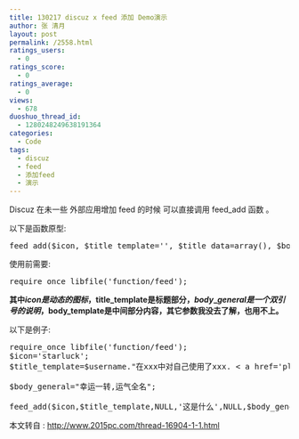 ```yaml
---
title: 130217 discuz x feed 添加 Demo演示
author: 张 清月
layout: post
permalink: /2558.html
ratings_users:
  - 0
ratings_score:
  - 0
ratings_average:
  - 0
views:
  - 678
duoshuo_thread_id:
  - 1280248249638191364
categories:
  - Code
tags:
  - discuz
  - feed
  - 添加feed
  - 演示
---
```

Discuz 在未一些 外部应用增加 feed 的时候 可以直接调用 feed_add 函数 。 

以下是函数原型:

<pre lang="php">feed_add($icon, $title_template='', $title_data=array(), $body_template='', $body_data=array(), $body_general='', $images=array(), $image_links=array(), $target_ids='', $friend='', $appid='', $returnid=0, $id=0, $idtype='', $uid=0, $username='') {
</pre>

使用前需要:

<pre lang="php">require_once libfile('function/feed');
</pre>

**其中$icon是动态的图标，$title\_template是标题部分，$body\_general 是一个双引号的说明，$body_template是中间部分内容，其它参数我没去了解，也用不上。**

以下是例子: 

<pre lang="php">require_once libfile('function/feed');
$icon='starluck';
$title_template=$username."在xxx中对自己使用了xxx. &lt; a href='plugin.php?id=wuxing:starluck'>我也要去看看运气&lt;/a>";

$body_general="幸运一转,运气全名";

feed_add($icon,$title_template,NULL,'这是什么',NULL,$body_general);
</pre>

本文转自 : http://www.2015pc.com/thread-16904-1-1.html